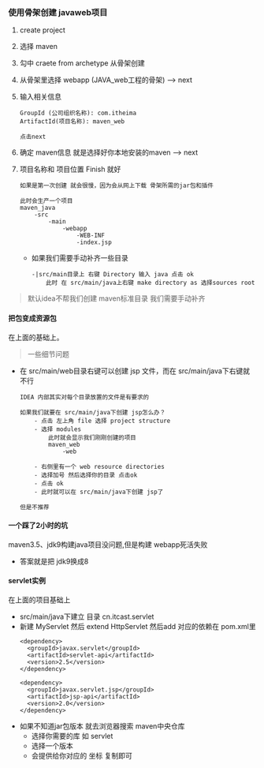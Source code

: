 ### 使用骨架创建 javaweb项目

1. create project
2. 选择 maven
3. 勾中 craete from archetype 从骨架创建
4. 从骨架里选择 webapp (JAVA_web工程的骨架) --> next
5. 输入相关信息
    ```
    GroupId (公司组织名称): com.itheima
    ArtifactId(项目名称): maven_web

    点击next
    ```
6. 确定 maven信息 就是选择好你本地安装的maven --> next
7. 项目名称和 项目位置  Finish 就好
    ```
    如果是第一次创建 就会很慢，因为会从网上下载 骨架所需的jar包和插件
    
    此时会生产一个项目
    maven_java
        -src
            -main
                -webapp
                    -WEB-INF
                    -index.jsp
    ```

    - 如果我们需要手动补齐一些目录
        ```
        -|src/main目录上 右键 Directory 输入 java 点击 ok
            此时 在 src/main/java上右键 make directory as 选择sources root
        ```

> 默认idea不帮我们创建 maven标准目录 我们需要手动补齐 

#### 把包变成资源包

在上面的基础上。

> 一些细节问题

- 在 src/main/web目录右键可以创建 jsp 文件，而在 src/main/java下右键就不行
    ```
    IDEA 内部其实对每个目录放置的文件是有要求的

    如果我们就要在 src/main/java下创建 jsp怎么办？
        - 点击 左上角 file 选择 project structure
        - 选择 modules
            此时就会显示我们刚刚创建的项目 
            maven_web
                -web

        - 右侧里有一个 web resource directories
        - 选择加号 然后选择你的目录 点击ok
        - 点击 ok
        - 此时就可以在 src/main/java下创建 jsp了

    但是不推荐

    ```

#### 一个踩了2小时的坑

maven3.5、jdk9构建java项目没问题,但是构建 webapp死活失败

- 答案就是把 jdk9换成8

#### servlet实例

在上面的项目基础上

- src/main/java下建立 目录 cn.itcast.servlet
- 新建 MyServlet 然后 extend HttpServlet 然后add 对应的依赖在 pom.xml里
    ```
    <dependency>
      <groupId>javax.servlet</groupId>
      <artifactId>servlet-api</artifactId>
      <version>2.5</version>
    </dependency>

    <dependency>
      <groupId>javax.servlet.jsp</groupId>
      <artifactId>jsp-api</artifactId>
      <version>2.0</version>
    </dependency>
    ```
- 如果不知道jar包版本 就去浏览器搜索 maven中央仓库 
    - 选择你需要的库 如 servlet
    - 选择一个版本
    - 会提供给你对应的 坐标 复制即可